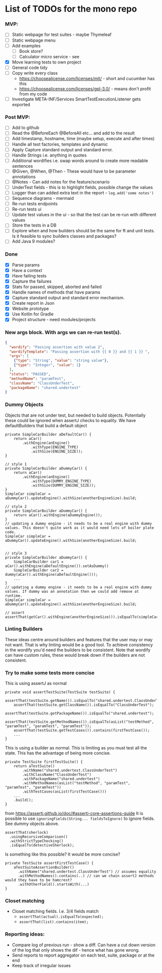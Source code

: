 # List of TODOs for the mono repo

### MVP:
- [ ] Static webpage for test suites - maybe Thymeleaf
- [ ] Static webpage menu
- [ ] Add examples
  - [ ] Book store?
  - [ ] Calculator micro service - see 
- [x] Move learning tests to own project
- [ ] General code tidy
- [ ] Copy write every class
    - https://choosealicense.com/licenses/mit/ - short and cucumber has this
    - https://choosealicense.com/licenses/gpl-3.0/ - means don't profit from my code
- [ ] Investigate META-INF/Services SmartTestExecutionListener gets exported 

### Post MVP:
- [ ] Add to github
- [ ] Read the @BeforeEach @BeforeAll etc... and add to the result
- [ ] Add timestamp, hostname, time (maybe setup, execute and after times)
- [ ] Handle all test factories, templates and dynamic
- [ ] Apply Capture standard output and standard error.
- [ ] Handle Strings i.e. anything in quotes
- [ ] Additional wordifies i.e. swap words around to create more readable sentences
- [ ] @Given, @When, @Then - These would have to be parameter annotations 
- [ ] @Notes - Can add notes for the feature/scenario 
- [ ] UnderTest fields - this is to highlight fields, possible change the values
- [ ] Logger than can added extra text in the report - `log.add('some notes')` 
- [ ] Sequence diagrams - mermaid
- [ ] Re-run tests endpoints
- [ ] Re-run tests ui
- [ ] Update test values in the ui - so that the test can be re-run with different values
- [ ] Store the tests in a DB
- [ ] Explore when and how builders should be the same for ft and unit tests. Is it feasible to sync builders classes and packages?
- [ ] Add Java 9 modules?

### Done
- [x] Parse params
- [x] Have a context
- [x] Have failing tests
- [x] Capture the failures
- [x] Stats for passed, skipped, aborted and failed
- [x] Handle names of methods that have params
- [x] Capture standard output and standard error mechanism.
- [x] Create report in Json
- [x] Website prototype
- [x] Use Kotlin for Gradle
- [x] Project structure - need modules/projects

### New args block. With args we can re-run test(s).
```json
{
  "wordify": "Passing assertion with value 2",
  "wordifyTemplate": "Passing assertion with {{ 0 }} and {{ 1 }} ",
  "args": [
    {"type": "String", "value": "string value"},
    {"type": "Integer", "value": 1}
  ],
  "status": "PASSED",
  "methodName": "paramTest",
  "className": "ClassUnderTest",
  "packageName": "shared.undertest"
}
```

### Dummy Objects
Objects that are not under test, but needed to build objects. Potentially these could be ignored when assertJ checks to equality.
We have defaultBuilders that build a default object 
```
private SimpleCarBuilder aDefaultCar() {
    return aCar()
        .withEngine(anEngine()
            .withType(ENGINE_TYPE)
            .withSize(ENGINE_SIZE));
}

// style 1
private SimpleCarBuilder aDummyCar() {
    return aCar()
        .withEngine(anEngine()
            .withType(DUMMY_ENGINE_TYPE)
            .withSize(DUMMY_ENGINE_SIZE));
}
SimpleCar simpleCar = aDummyCar().updateEngine().withSize(anotherEngineSize).build;

// style 2
private SimpleCarBuilder aDummyCar() {
    return aCar().withEngine(aDummyEngine());
}
// updating a dummy engine - it needs to be a real engine with dummy values. This doesn't quite work as it would need lots of boiler plate code.
SimpleCar simpleCar = aDummyCar().updateEngine().withSize(anotherEngineSize).build;


// style 3
private SimpleCarBuilder aDummyCar() {
    SimpleCarBuilder car1 = aCar().withEngine(aDefaultEngine()).setAsDummy() 
    SimpleCarBuilder car2 = dummy(aCar().withEngine(aDefaultEngine()));
    ...
}
// updating a dummy engine - it needs to be a real engine with dummy values. If dummy was an annotation then we could add remove at runtime.
SimpleCar simpleCar = aDummyCar().updateEngine().withSize(anotherEngineSize).build;

// assert
assertThat(getCar().withEngine(anotherEngineSize))).isEqualTo(simpleCarBuilder);
```

### Linting Builders
These ideas centre around builders and features that the user may or may not want. That is why linting would be a good tool.
To achieve consistency in the wordify you'd need the builders to be consistent. Note that wordify can have custom rules,
these would break down if the builders are not consistent.

### Try to make some tests more concise 
This is using assertJ as normal
```
private void assertTestSuite(TestSuite testSuite) {
    assertThat(testSuite.getName()).isEqualTo("shared.undertest.ClassUnderTest");
    assertThat(testSuite.getClassName()).isEqualTo("ClassUnderTest");
    assertThat(testSuite.getPackageName()).isEqualTo("shared.undertest");
    assertThat(testSuite.getMethodNames()).isEqualTo(asList("testMethod", "paramTest", "paramTest", "paramTest"));
    assertThat(testSuite.getTestCases()).contains(firstTestCase());
    ...
}
```

This is using a builder as normal. This is limiting as you must test all the state.
This has the advantage of being more concise.
```
private TestSuite firstTestSuite() {
    return aTestSuite()
        .withName("shared.undertest.ClassUnderTest")
        .withClassName("ClassUnderTest")
        .withPackageName("shared.undertest")
        .withMethodNames(asList("testMethod", "paramTest", "paramTest", "paramTest"))
        .withTestCases(asList(firstTestCase()))
    ...
    .build();
}
```

from https://assertj.github.io/doc/#assertj-core-assertions-guide
It is possible to use `ignoringFields(String... fieldsToIgnore)` to ignore fields. See dummy objects above.
```
assertThat(sherlock)
  .usingRecursiveComparison()
  .withStrictTypeChecking()
  .isEqualTo(detectiveSherlock);
```

Is something like this possible? It would be more concise?
```
private TestSuite assertFirstTestCase() {
    aTestSuiteAssertionBuilder()
      .withName("shared.undertest.ClassUnderTest") // assumes equality 
      .withMethodNames().contains(..) // can we chain assertJ methods would they have to be hamcrest?
      .withOtherField().startsWith(...) 
}
```

### Closet matching
- Closet matching fields. I.e. 3/4 fields match
  - `assertThat(actual).isEqualTo(expected);`
  - `assertThat(list).contains(item);`

### Reporting ideas:
* Compare log of previous run - show a diff. Can have a cut down version of the log that only shows the dif - hence what
  has gone wrong.
* Send reports to report aggregator on each test, suite, package or at the end
* Keep track of irregular issues

